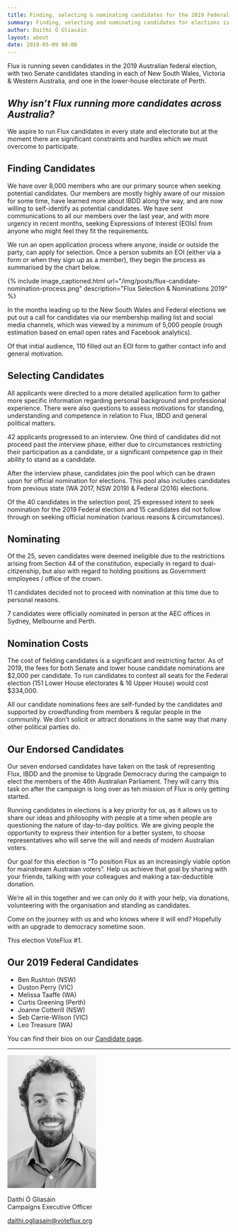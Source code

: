 ```yaml
---
title: Finding, selecting & nominating candidates for the 2019 Federal Election
summary: Finding, selecting and nominating candidates for elections is a difficult task with challenges and constraints. A brief overview of the process and outcomes in 2019.
author: Daithí Ó Gliasáin
layout: about
date: 2019-05-09 08:00
---
```


Flux is running seven candidates in the 2019 Australian federal election, with two Senate candidates standing in each of New South Wales, Victoria & Western Australia, and one in the lower-house electorate of Perth.

## _Why isn’t Flux running more candidates across Australia?_

We aspire to run Flux candidates in every state and electorate but at the moment there are significant constraints and hurdles which we must overcome to participate.

## Finding Candidates

We have over 8,000 members who are our primary source when seeking potential candidates. Our members are mostly highly aware of our mission for some time, have learned more about IBDD along the way, and are now willing to self-identify as potential candidates. We have sent communications to all our members over the last year, and with more urgency in recent months, seeking Expressions of Interest (EOIs) from anyone who might feel they fit the requirements.

We run an open application process where anyone, inside or outside the party, can apply for selection. Once a person submits an EOI (either via a form or when they sign up as a member), they begin the process as summarised by the chart below.

{% include image_captioned.html url="/img/posts/flux-candidate-nomination-process.png" description="Flux Selection & Nominations 2019" %}

In the months leading up to the New South Wales and Federal elections we put out a call for candidates via our membership mailing list and social media channels, which was viewed by a minimum of 5,000 people (rough estimation based on email open rates and Facebook analytics). 

Of that initial audience, 110 filled out an EOI form to gather contact info and general motivation.

## Selecting Candidates

All applicants were directed to a more detailed application form to gather more specific information regarding personal background and professional experience. There were also questions to assess motivations for standing, understanding and competence in relation to Flux, IBDD and general political matters.

42 applicants progressed to an interview. One third of candidates did not proceed past the interview phase, either due to circumstances restricting their participation as a candidate, or a significant competence gap in their ability to stand as a candidate.

After the interview phase, candidates join the pool which can be drawn upon for official nomination for elections. This pool also includes candidates from previous state (WA 2017, NSW 2019) & Federal (2016) elections. 

Of the 40 candidates in the selection pool, 25 expressed intent to seek nomination for the 2019 Federal election and 15 candidates did not follow through on seeking official nomination (various reasons & circumstances).

## Nominating

Of the 25, seven candidates were deemed ineligible due to the restrictions arising from Section 44 of the constitution, especially in regard to dual-citizenship, but also with regard to holding positions as Government employees / office of the crown.

11 candidates decided not to proceed with nomination at this time due to personal reasons.

7 candidates were officially nominated in person at the AEC offices in Sydney, Melbourne and Perth.

## Nomination Costs

The cost of fielding candidates is a significant and restricting factor. As of 2019, the fees for both Senate and lower house candidate nominations are $2,000 per candidate. To run candidates to contest all seats for the Federal election (151 Lower House electorates & 16 Upper House) would cost $334,000.

All our candidate nominations fees are self-funded by the candidates and supported by crowdfunding from members & regular people in the community. We don’t solicit or attract donations in the same way that many other political parties do.

## Our Endorsed Candidates

Our seven endorsed candidates have taken on the task of representing Flux, IBDD and the promise to Upgrade Democracy during the campaign to elect the members of the 46th Australian Parliament. They will carry this task on after the campaign is long over as teh mission of Flux is only getting started.

Running candidates in elections is a key priority for us, as it allows us to share our ideas and philosophy with people at a time when people are questioning the nature of day-to-day politics. We are giving people the opportunity to express their intention for a better system, to choose representatives who will serve the will and needs of modern Australian voters. 

Our goal for this election is “To position Flux as an increasingly viable option for mainstream Austraian voters”. Help us achieve that goal by sharing with your friends, talking with your colleagues and making a tax-deductible donation. 

We’re all in this together and we can only do it with your help, via donations, volunteering with the organisation and standing as candidates.

Come on the journey with us and who knows where it will end? Hopefully with an upgrade to democracy sometime soon. 

This election VoteFlux #1.

## Our 2019 Federal Candidates

* Ben Rushton (NSW)
* Duston Perry (VIC)
* Melissa Taaffe (WA)
* Curtis Greening (Perth)
* Joanne Cotterill (NSW)
* Seb Carrie-Wilson (VIC)
* Leo Treasure (WA)

You can find their bios on our [Candidate page](https://voteflux.org/federal/candidates/2019/).

<hr>

<img src="/img/bio/daithi.jpg" width="200" alt="Daithi Profile">

Daithí Ó Gliasáin <br>
Campaigns Executive Officer

[daithi.ogliasain@voteflux.org](mailto:daithi.ogliasain@voteflux.org)

